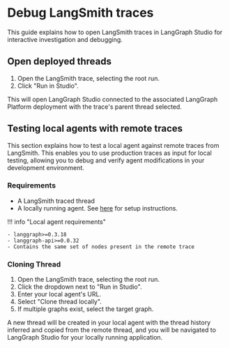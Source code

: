 # Debug LangSmith traces

This guide explains how to open LangSmith traces in LangGraph Studio for interactive investigation and debugging.

## Open deployed threads

1. Open the LangSmith trace, selecting the root run.
2. Click "Run in Studio".

This will open LangGraph Studio connected to the associated LangGraph Platform deployment with the trace's parent thread selected.

## Testing local agents with remote traces

This section explains how to test a local agent against remote traces from LangSmith. This enables you to use production traces as input for local testing, allowing you to debug and verify agent modifications in your development environment.

### Requirements

- A LangSmith traced thread
- A locally running agent. See [here](studio/quick_start.md#local-development-server) for setup
  instructions.

!!! info "Local agent requirements"

    - langgraph>=0.3.18
    - langgraph-api>=0.0.32
    - Contains the same set of nodes present in the remote trace

### Cloning Thread

1. Open the LangSmith trace, selecting the root run.
2. Click the dropdown next to "Run in Studio".
3. Enter your local agent's URL.
4. Select "Clone thread locally".
5. If multiple graphs exist, select the target graph.

A new thread will be created in your local agent with the thread history inferred and copied from the remote thread, and you will be navigated to LangGraph Studio for your locally running application.
